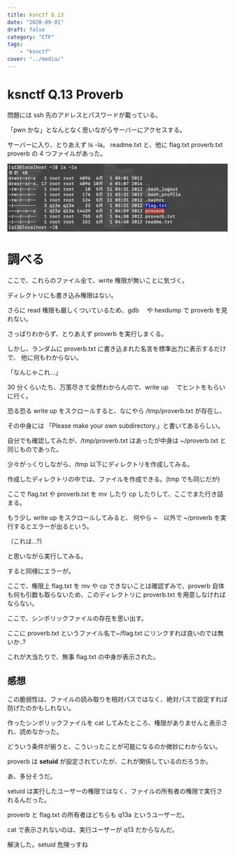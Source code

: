 ```yaml
---
title: ksnctf Q.13
date: "2020-09-01"
draft: false
category: "CTF"
tags:
    - "ksnctf"
cover: "../media/"
---
```


# ksnctf Q.13 Proverb

問題には ssh 先のアドレスとパスワードが載っている。

「pwn かな」となんとなく思いながらサーバーにアクセスする。

サーバーに入り、とりあえず ls -la。
readme.txt と、他に flag.txt proverb.txt proverb の 4 つファイルがあった。

![ls](ls.png)

# 調べる

ここで、これらのファイル全て、write 権限が無いことに気づく。

ディレクトリにも書き込み権限はない。

さらに read 権限も厳しくついているため、gdb 　や hexdump で proverb を見れない。

さっぱりわからず、とりあえず proverb を実行しまくる。

しかし、ランダムに proverb.txt に書き込まれた名言を標準出力に表示するだけで、
他に何もわからない。

「なんじゃこれ...」

30 分くらいたち、万策尽きて全然わからんので、write up 　でヒントをもらいに行く。

恐る恐る write up をスクロールすると、なにやら /tmp/proverb.txt が存在し、

その中身には 「Please make your own subdirectory.」と書いてあるらしい。

自分でも確認してみたが、/tmp/proverb.txt はあったが中身は ~/proverb.txt と同じものであった。

少々がっくりしながら、/tmp 以下にディレクトリを作成してみる。

作成したディレクトリの中では、ファイルを作成できる。(tmp でも同じだが)

ここで flag.txt や proverb.txt を mv したり cp したりして、ここでまた行き詰まる。

もう少し write up をスクロールしてみると、 何やら ~　以外で ~/proverb を実行するとエラーが出るという。

（これは...?)

と思いながら実行してみる。

すると同様にエラーが。

ここで、権限上 flag.txt を mv や cp できないことは確認ずみで、proverb 自体も何も引数も取らないため、このディレクトリに proverb.txt を用意しなければならない。

ここで、シンボリックファイルの存在を思い出す。

ここに proverb.txt というファイル名で~/flag.txt にリンクすれば良いのでは無いか..?

これが大当たりで、無事 flag.txt の中身が表示された。

## 感想

この脆弱性は、ファイルの読み取りを相対パスではなく、絶対パスで設定すれば防げたのかもしれない。

作ったシンボリックファイルを cat してみたところ、権限がありませんと表示され、読めなかった。

どういう条件が揃うと、こういったことが可能になるのか微妙にわからない。

proverb は **setuid** が設定されていたが、これが関係しているのだろうか。

あ、多分そうだ。

setuid は実行したユーザーの権限ではなく、ファイルの所有者の権限で実行されるんだった。

proverb と flag.txt の所有者はどちらも q13a というユーザーだ。

cat で表示されないのは、実行ユーザーが q13 だからなんだ。

解決した。setuid 危険っすね
